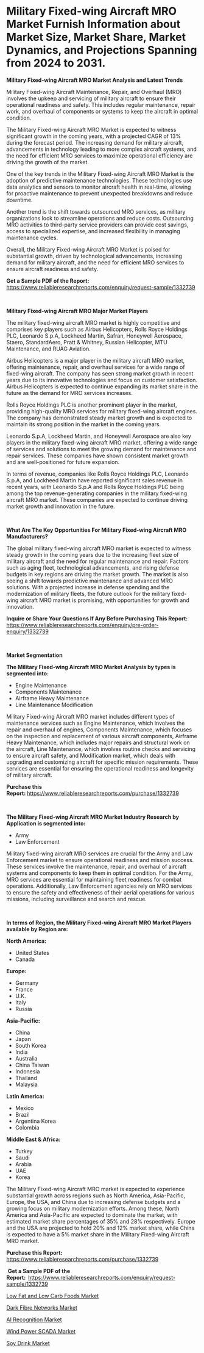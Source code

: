 <p><h1>Military Fixed-wing Aircraft MRO Market Furnish Information about Market Size, Market Share, Market Dynamics, and Projections Spanning from 2024 to 2031.</h1></p><p><strong>Military Fixed-wing Aircraft MRO Market Analysis and Latest Trends</strong></p>
<p><p>Military Fixed-wing Aircraft Maintenance, Repair, and Overhaul (MRO) involves the upkeep and servicing of military aircraft to ensure their operational readiness and safety. This includes regular maintenance, repair work, and overhaul of components or systems to keep the aircraft in optimal condition.</p><p>The Military Fixed-wing Aircraft MRO Market is expected to witness significant growth in the coming years, with a projected CAGR of 13% during the forecast period. The increasing demand for military aircraft, advancements in technology leading to more complex aircraft systems, and the need for efficient MRO services to maximize operational efficiency are driving the growth of the market.</p><p>One of the key trends in the Military Fixed-wing Aircraft MRO Market is the adoption of predictive maintenance technologies. These technologies use data analytics and sensors to monitor aircraft health in real-time, allowing for proactive maintenance to prevent unexpected breakdowns and reduce downtime.</p><p>Another trend is the shift towards outsourced MRO services, as military organizations look to streamline operations and reduce costs. Outsourcing MRO activities to third-party service providers can provide cost savings, access to specialized expertise, and increased flexibility in managing maintenance cycles.</p><p>Overall, the Military Fixed-wing Aircraft MRO Market is poised for substantial growth, driven by technological advancements, increasing demand for military aircraft, and the need for efficient MRO services to ensure aircraft readiness and safety.</p></p>
<p><strong>Get a Sample PDF of the Report:&nbsp;</strong> <a href="https://www.reliableresearchreports.com/enquiry/request-sample/1332739">https://www.reliableresearchreports.com/enquiry/request-sample/1332739</a></p>
<p>&nbsp;</p>
<p><strong>Military Fixed-wing Aircraft MRO Major Market Players</strong></p>
<p><p>The military fixed-wing aircraft MRO market is highly competitive and comprises key players such as Airbus Helicopters, Rolls Royce Holdings PLC, Leonardo S.p.A, Lockheed Martin, Safran, Honeywell Aerospace, Staero, StandardAero, Pratt & Whitney, Russian Helicopter, MTU Maintenance, and RUAG Aviation.</p><p>Airbus Helicopters is a major player in the military aircraft MRO market, offering maintenance, repair, and overhaul services for a wide range of fixed-wing aircraft. The company has seen strong market growth in recent years due to its innovative technologies and focus on customer satisfaction. Airbus Helicopters is expected to continue expanding its market share in the future as the demand for MRO services increases.</p><p>Rolls Royce Holdings PLC is another prominent player in the market, providing high-quality MRO services for military fixed-wing aircraft engines. The company has demonstrated steady market growth and is expected to maintain its strong position in the market in the coming years.</p><p>Leonardo S.p.A, Lockheed Martin, and Honeywell Aerospace are also key players in the military fixed-wing aircraft MRO market, offering a wide range of services and solutions to meet the growing demand for maintenance and repair services. These companies have shown consistent market growth and are well-positioned for future expansion.</p><p>In terms of revenue, companies like Rolls Royce Holdings PLC, Leonardo S.p.A, and Lockheed Martin have reported significant sales revenue in recent years, with Leonardo S.p.A and Rolls Royce Holdings PLC being among the top revenue-generating companies in the military fixed-wing aircraft MRO market. These companies are expected to continue driving market growth and innovation in the future.</p></p>
<p>&nbsp;</p>
<p><strong>What Are The Key Opportunities For Military Fixed-wing Aircraft MRO Manufacturers?</strong></p>
<p><p>The global military fixed-wing aircraft MRO market is expected to witness steady growth in the coming years due to the increasing fleet size of military aircraft and the need for regular maintenance and repair. Factors such as aging fleet, technological advancements, and rising defense budgets in key regions are driving the market growth. The market is also seeing a shift towards predictive maintenance and advanced MRO solutions. With a projected increase in defense spending and the modernization of military fleets, the future outlook for the military fixed-wing aircraft MRO market is promising, with opportunities for growth and innovation.</p></p>
<p><strong>Inquire or Share Your Questions If Any Before Purchasing This Report:</strong> <a href="https://www.reliableresearchreports.com/enquiry/pre-order-enquiry/1332739">https://www.reliableresearchreports.com/enquiry/pre-order-enquiry/1332739</a></p>
<p>&nbsp;</p>
<p><strong>Market Segmentation</strong></p>
<p><strong>The Military Fixed-wing Aircraft MRO Market Analysis by types is segmented into:</strong></p>
<p><ul><li>Engine Maintenance</li><li>Components Maintenance</li><li>Airframe Heavy Maintenance</li><li>Line Maintenance Modification</li></ul></p>
<p><p>Military Fixed-wing Aircraft MRO market includes different types of maintenance services such as Engine Maintenance, which involves the repair and overhaul of engines, Components Maintenance, which focuses on the inspection and replacement of various aircraft components, Airframe Heavy Maintenance, which includes major repairs and structural work on the aircraft, Line Maintenance, which involves routine checks and servicing to ensure aircraft safety, and Modification market, which deals with upgrading and customizing aircraft for specific mission requirements. These services are essential for ensuring the operational readiness and longevity of military aircraft.</p></p>
<p><strong>Purchase this Report:&nbsp;</strong><a href="https://www.reliableresearchreports.com/purchase/1332739">https://www.reliableresearchreports.com/purchase/1332739</a></p>
<p>&nbsp;</p>
<p><strong>The Military Fixed-wing Aircraft MRO Market Industry Research by Application is segmented into:</strong></p>
<p><ul><li>Army</li><li>Law Enforcement</li></ul></p>
<p><p>Military fixed-wing aircraft MRO services are crucial for the Army and Law Enforcement market to ensure operational readiness and mission success. These services involve the maintenance, repair, and overhaul of aircraft systems and components to keep them in optimal condition. For the Army, MRO services are essential for maintaining fleet readiness for combat operations. Additionally, Law Enforcement agencies rely on MRO services to ensure the safety and effectiveness of their aerial operations for various missions, including surveillance and search and rescue.</p></p>
<p>&nbsp;</p>
<p><strong>In terms of Region, the Military Fixed-wing Aircraft MRO Market Players available by Region are:</strong></p>
<p>
    <p> <strong> North America: </strong>
        <ul>
            <li>United States</li>
            <li>Canada</li>
        </ul>
        </p> 
    <p> <strong> Europe: </strong>
        <ul>
            <li>Germany</li>
            <li>France</li>
            <li>U.K.</li>
            <li>Italy</li>
            <li>Russia</li>
        </ul>
        </p> 
    <p> <strong> Asia-Pacific: </strong>
        <ul>
            <li>China</li>
            <li>Japan</li>
            <li>South Korea</li>
            <li>India</li>
            <li>Australia</li>
            <li>China Taiwan</li>
            <li>Indonesia</li>
            <li>Thailand</li>
            <li>Malaysia</li>
        </ul>
        </p> 
    <p> <strong> Latin America: </strong>
        <ul>
            <li>Mexico</li>
            <li>Brazil</li>
            <li>Argentina Korea</li>
            <li>Colombia</li>
        </ul>
        </p> 
    <p> <strong> Middle East & Africa: </strong>
        <ul>
            <li>Turkey</li>
            <li>Saudi</li>
            <li>Arabia</li>
            <li>UAE</li>
            <li>Korea</li>
        </ul>
    </p>
    </p>
<p><p>The Military Fixed-wing Aircraft MRO market is expected to experience substantial growth across regions such as North America, Asia-Pacific, Europe, the USA, and China due to increasing defense budgets and a growing focus on military modernization efforts. Among these, North America and Asia-Pacific are expected to dominate the market, with estimated market share percentages of 35% and 28% respectively. Europe and the USA are projected to hold 20% and 12% market share, while China is expected to have a 5% market share in the Military Fixed-wing Aircraft MRO market.</p></p>
<p><strong>Purchase this Report: </strong><a href="https://www.reliableresearchreports.com/purchase/1332739">https://www.reliableresearchreports.com/purchase/1332739</a></p>
<p>&nbsp;<strong>Get a Sample PDF of the Report:&nbsp;&nbsp;</strong><a href="https://www.reliableresearchreports.com/enquiry/request-sample/1332739">https://www.reliableresearchreports.com/enquiry/request-sample/1332739</a></p>
<p><strong></strong></p>
<p><p><a href="https://medium.com/@aliciahaley1989/low-fat-and-low-carb-foods-market-comprehensive-assessment-by-type-application-and-geography-746a6e40e69e">Low Fat and Low Carb Foods Market</a></p><p><a href="https://medium.com/@othamcclure/dark-fibre-networks-market-size-reveals-the-best-marketing-channels-in-global-industry-9610c719b567">Dark Fibre Networks Market</a></p><p><a href="https://medium.com/@othamcclure/ai-recognition-market-share-evolution-and-market-growth-trends-2024-2031-e134e2436cda">AI Recognition Market</a></p><p><a href="https://medium.com/@timothychapman46/wind-power-scada-market-trends-forecast-and-competitive-analysis-to-2031-ceedefb38308">Wind Power SCADA Market</a></p><p><a href="https://medium.com/@aliciahaley1989/soy-drink-market-size-and-market-trends-complete-industry-overview-2024-to-2031-8c13610654bb">Soy Drink Market</a></p></p>